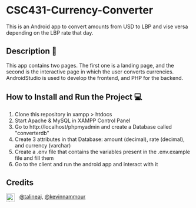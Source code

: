 # CSC431-Currency-Converter

This is an Android app to convert amounts from USD to LBP and vise versa depending on the LBP rate that day.

## Description 📗

This app contains two pages. The first one is a landing page, and the second is the interactive page in which the user converts currencies. 
AndroidStudio is used to develop the frontend, and PHP for the backend.

## How to Install and Run the Project 💻

1. Clone this repository in xampp > htdocs
2. Start Apache & MySQL in XAMPP Control Panel
3. Go to http://localhost/phpmyadmin and create a Database called "converterdb"
4. Create 3 attributes in that Database: amount (decimal), rate (decimal), and currency (varchar)
5. Create a .env file that contains the variables present in the .env.example file and fill them
6. Go to the client and run the android app and interact with it

## Credits

<img align="left" alt="Java" width="23px" src="https://cdn.jsdelivr.net/gh/devicons/devicon/icons/github/github-original.svg" style="vertical-align: middle; padding-right: 10px;" /> 

[@talineaj](https://github.com/TalineAj), [@kevinnammour](https://github.com/kevinnammour)

